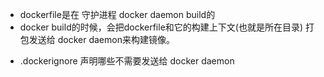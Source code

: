 - dockerfile是在 守护进程 docker daemon build的
- docker build的时候，会把dockerfile和它的构建上下文(也就是所在目录) 打包发送给 docker daemon来构建镜像。

* .dockerignore 声明哪些不需要发送给 docker daemon
